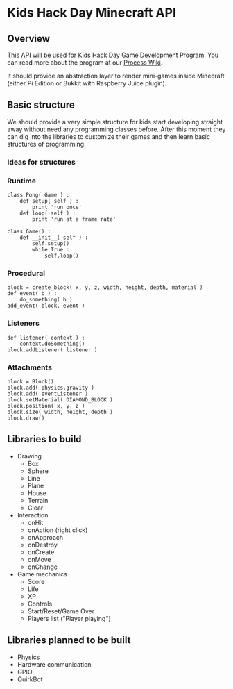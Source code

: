 # Kids Hack Day Minecraft API

## Overview

This API will be used for Kids Hack Day Game Development Program. You can read
more about the program at our [Process Wiki](http://kidshackday.github.io/wiki/#!programs/game-development.md).

It should provide an abstraction layer to render mini-games inside Minecraft 
(either Pi Edition or Bukkit with Raspberry Juice plugin).

## Basic structure

We should provide a very simple structure for kids start developing straight 
away without need any programming classes before. After this moment they can
dig into the libraries to customize their games and then learn basic structures
of programming.

### Ideas for structures

### Runtime

	class Pong( Game ) :
		def setup( self ) :
			print 'run once'
		def loop( self ) :
			print 'run at a frame rate'
 
	class Game() :
		def __init__( self ) :
			self.setup()
			while True :
				self.loop()

### Procedural

	block = create_block( x, y, z, width, height, depth, material )
	def event( b ) :
		do_something( b )
	add_event( block, event )

### Listeners
	
	def listener( context ) :
		context.doSomething()
	block.addListener( listener )

### Attachments

	block = Block()
	block.add( physics.gravity )
	block.add( eventListener )
	block.setMaterial( DIAMOND_BLOCK )
	block.position( x, y, z )
	block.size( width, height, depth )
	block.draw()

## Libraries to build

- Drawing
	- Box
	- Sphere
	- Line
	- Plane
	- House
	- Terrain
	- Clear
- Interaction
	- onHit
	- onAction (right click)
	- onApproach
	- onDestroy
	- onCreate
	- onMove
	- onChange
- Game mechanics
	- Score
	- Life
	- XP
	- Controls
	- Start/Reset/Game Over
	- Players list ("Player playing")

## Libraries planned to be built

- Physics
- Hardware communication
- GPIO
- QuirkBot







